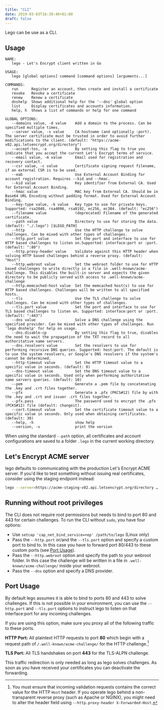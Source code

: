 ```yaml
---
title: "CLI"
date: 2019-03-03T16:39:46+01:00
draft: false
---
```


Lego can be use as a CLI.

<!--more-->

## Usage

```slim
NAME:
   lego - Let's Encrypt client written in Go

USAGE:
   lego [global options] command [command options] [arguments...]

COMMANDS:
   run      Register an account, then create and install a certificate
   revoke   Revoke a certificate
   renew    Renew a certificate
   dnshelp  Shows additional help for the '--dns' global option
   list     Display certificates and accounts information.
   help, h  Shows a list of commands or help for one command

GLOBAL OPTIONS:
   --domains value, -d value    Add a domain to the process. Can be specified multiple times.
   --server value, -s value     CA hostname (and optionally :port). The server certificate must be trusted in order to avoid further modifications to the client. (default: "https://acme-v02.api.letsencrypt.org/directory")
   --accept-tos, -a             By setting this flag to true you indicate that you accept the current Let's Encrypt terms of service.
   --email value, -m value      Email used for registration and recovery contact.
   --csr value, -c value        Certificate signing request filename, if an external CSR is to be used.
   --eab                        Use External Account Binding for account registration. Requires --kid and --hmac.
   --kid value                  Key identifier from External CA. Used for External Account Binding.
   --hmac value                 MAC key from External CA. Should be in Base64 URL Encoding without padding format. Used for External Account Binding.
   --key-type value, -k value   Key type to use for private keys. Supported: rsa2048, rsa4096, rsa8192, ec256, ec384. (default: "ec256")
   --filename value             (deprecated) Filename of the generated certificate.
   --path value                 Directory to use for storing the data. (default: "./.lego") [$LEGO_PATH]
   --http                       Use the HTTP challenge to solve challenges. Can be mixed with other types of challenges.
   --http.port value            Set the port and interface to use for HTTP based challenges to listen on.Supported: interface:port or :port. (default: ":80")
   --http.proxy-header value    Validate against this HTTP header when solving HTTP based challenges behind a reverse proxy. (default: "Host")
   --http.webroot value         Set the webroot folder to use for HTTP based challenges to write directly in a file in .well-known/acme-challenge. This disables the built-in server and expects the given directory to be publicly served with access to .well-known/acme-challenge
   --http.memcached-host value  Set the memcached host(s) to use for HTTP based challenges. Challenges will be written to all specified hosts.
   --tls                        Use the TLS challenge to solve challenges. Can be mixed with other types of challenges.
   --tls.port value             Set the port and interface to use for TLS based challenges to listen on. Supported: interface:port or :port. (default: ":443")
   --dns value                  Solve a DNS challenge using the specified provider. Can be mixed with other types of challenges. Run 'lego dnshelp' for help on usage.
   --dns.disable-cp             By setting this flag to true, disables the need to wait the propagation of the TXT record to all authoritative name servers.
   --dns.resolvers value        Set the resolvers to use for performing recursive DNS queries. Supported: host:port. The default is to use the system resolvers, or Google's DNS resolvers if the system's cannot be determined.
   --http-timeout value         Set the HTTP timeout value to a specific value in seconds. (default: 0)
   --dns-timeout value          Set the DNS timeout value to a specific value in seconds. Used only when performing authoritative name servers queries. (default: 10)
   --pem                        Generate a .pem file by concatenating the .key and .crt files together.
   --pfx                        Generate a .pfx (PKCS#12) file by with the .key and .crt and issuer .crt files together.
   --pfx.pass                   The password used to encrypt the .pfx (PCKS#12) file (default: changeit).
   --cert.timeout value         Set the certificate timeout value to a specific value in seconds. Only used when obtaining certificates. (default: 30)
   --help, -h                   show help
   --version, -v                print the version
```

When using the standard `--path` option, all certificates and account configurations are saved to a folder `.lego` in the current working directory.


## Let's Encrypt ACME server

lego defaults to communicating with the production Let's Encrypt ACME server.
If you'd like to test something without issuing real certificates, consider using the staging endpoint instead:

```bash
lego --server=https://acme-staging-v02.api.letsencrypt.org/directory …
```

## Running without root privileges

The CLI does not require root permissions but needs to bind to port 80 and 443 for certain challenges.
To run the CLI without `sudo`, you have four options:

- Use `setcap 'cap_net_bind_service=+ep' /path/to/lego` (Linux only)
- Pass the `--http.port` or/and the `--tls.port` option and specify a custom port to bind to. In this case you have to forward port 80/443 to these custom ports (see [Port Usage](#port-usage)).
- Pass the `--http.webroot` option and specify the path to your webroot folder. In this case the challenge will be written in a file in `.well-known/acme-challenge/` inside your webroot.
- Pass the `--dns` option and specify a DNS provider.

## Port Usage

By default lego assumes it is able to bind to ports 80 and 443 to solve challenges.
If this is not possible in your environment, you can use the `--http.port` and `--tls.port` options to instruct
lego to listen on that interface:port for any incoming challenges.

If you are using this option, make sure you proxy all of the following traffic to these ports.

**HTTP Port:** All plaintext HTTP requests to port **80** which begin with a request path of `/.well-known/acme-challenge/` for the HTTP challenge.[^header]

**TLS Port:** All TLS handshakes on port **443** for the TLS-ALPN challenge.

This traffic redirection is only needed as long as lego solves challenges. As soon as you have received your certificates you can deactivate the forwarding.

[^header]: You must ensure that incoming validation requests contains the correct value for the HTTP `Host` header. If you operate lego behind a non-transparent reverse proxy (such as Apache or NGINX), you might need to alter the header field using `--http.proxy-header X-Forwarded-Host`.
